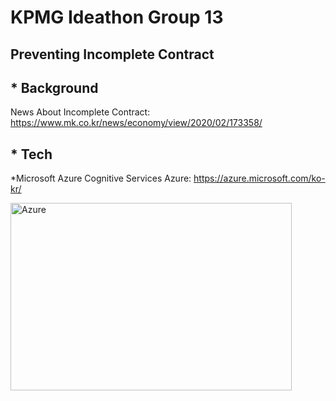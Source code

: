 KPMG Ideathon Group 13
=============

Preventing Incomplete Contract
-------------

## * Background
News About Incomplete Contract: <https://www.mk.co.kr/news/economy/view/2020/02/173358/>

## * Tech

  *Microsoft Azure Cognitive Services
  Azure: <https://azure.microsoft.com/ko-kr/>
  
  <img src="/home/youngjaebae/Downloads/0.jpeg" width="450px" height="300px" alt="Azure"></img><br/>
  



